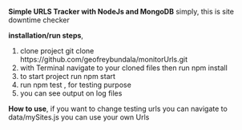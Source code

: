 **Simple URLS Tracker with NodeJs and MongoDB**
simply, this is site downtime checker

**installation/run steps**,
 <ol>
  <li>clone project git clone https://github.com/geofreybundala/monitorUrls.git </li>
  <li> with Terminal navigate to your cloned files then run npm install </li>
  <li>to start project run npm start </li>
  <li>run npm test , for testing purpose</li>
 <li>you can see output on log files</li>
</ol>

 **How to use**,
if you want to change testing urls you can navigate to data/mySites.js you can use your own Urls

